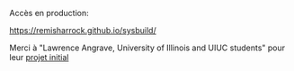 Accès en production:

https://remisharrock.github.io/sysbuild/

Merci à "Lawrence Angrave, University of Illinois and UIUC students" pour leur [projet initial](https://github.com/cs-education/sysbuild/)
